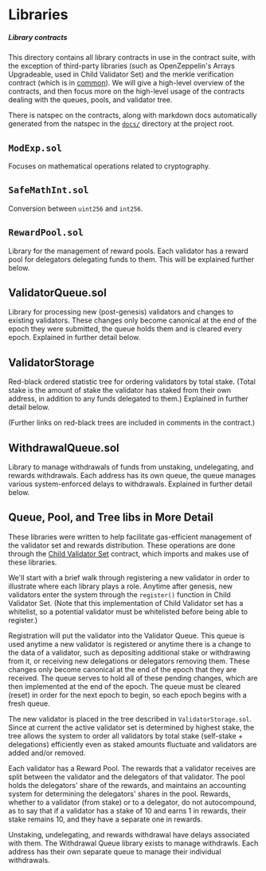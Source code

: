 # Libraries
##### Library contracts
This directory contains all library contracts in use in the contract suite, with the exception of third-party libraries (such as OpenZeppelin's Arrays Upgradeable, used in Child Validator Set) and the merkle verification contract (which is in [common](../common/)). We will give a high-level overview of the contracts, and then focus more on the high-level usage of the contracts dealing with the queues, pools, and validator tree.

There is natspec on the contracts, along with markdown docs automatically generated from the natspec in the [`docs/`](../../docs/) directory at the project root.

## `ModExp.sol`
Focuses on mathematical operations related to cryptography.

## `SafeMathInt.sol`
Conversion between `uint256` and `int256`.

## `RewardPool.sol`
Library for the management of reward pools. Each validator has a reward pool for delegators delegating funds to them. This will be explained further below.

## ValidatorQueue.sol
Library for processing new (post-genesis) validators and changes to existing validators. These changes only become canonical at the end of the epoch they were submitted, the queue holds them and is cleared every epoch. Explained in further detail below.

## ValidatorStorage
Red-black ordered statistic tree for ordering validators by total stake. (Total stake is the amount of stake the validator has staked from their own address, in addition to any funds delegated to them.) Explained in further detail below.

(Further links on red-black trees are included in comments in the contract.)

## WithdrawalQueue.sol
Library to manage withdrawals of funds from unstaking, undelegating, and rewards withdrawals. Each address has its own queue, the queue manages various system-enforced delays to withdrawals. Explained in further detail below.

## Queue, Pool, and Tree libs in More Detail
These libraries were written to help facilitate gas-efficient management of the validator set and rewards distribution. These operations are done through the [Child Validator Set](../child/ChildValidatorSet.sol) contract, which imports and makes use of these libraries.

We'll start with a brief walk through registering a new validator in order to illustrate where each library plays a role. Anytime after genesis, new validators enter the system through the `register()` function in Child Validator Set. (Note that this implementation of Child Validator set has a whitelist, so a potential validator must be whitelisted before being able to register.)

Registration will put the validator into the Validator Queue. This queue is used anytime a new validator is registered or anytime there is a change to the data of a validator, such as depositing additional stake or withdrawing from it, or receiving new delegations or delegators removing them. These changes only become canonical at the end of the epoch that they are received. The queue serves to hold all of these pending changes, which are then implemented at the end of the epoch. The queue must be cleared (reset) in order for the next epoch to begin, so each epoch begins with a fresh queue.

The new validator is placed in the tree described in `ValidatorStorage.sol`. Since at current the active validator set is determined by highest stake, the tree allows the system to order all validators by total stake (self-stake + delegations) efficiently even as staked amounts fluctuate and validators are added and/or removed.

Each validator has a Reward Pool. The rewards that a validator receives are split between the validator and the delegators of that validator. The pool holds the delegators' share of the rewards, and maintains an accounting system for determining the delegators' shares in the pool. Rewards, whether to a validator (from stake) or to a delegator, do not autocompound, as to say that if a validator has a stake of 10 and earns 1 in rewards, their stake remains 10, and they have a separate one in rewards.

Unstaking, undelegating, and rewards withdrawal have delays associated with them. The Withdrawal Queue library exists to manage withdrawls. Each address has their own separate queue to manage their individual withdrawals.